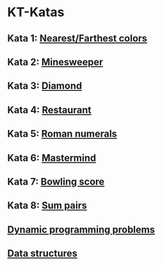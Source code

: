 # KT-Katas

## Kata 1: [Nearest/Farthest colors](colors/README.md)
## Kata 2: [Minesweeper](minesweeper/README.md)
## Kata 3: [Diamond](diamond/README.md)
## Kata 4: [Restaurant](restaurant/README.md)
## Kata 5: [Roman numerals](roman_numerals/README.md)
## Kata 6: [Mastermind](mastermind/README.md)
## Kata 7: [Bowling score](bowling_score/README.md)
## Kata 8: [Sum pairs](sum_pairs/README.md)
## [Dynamic programming problems](dynamic_programming/README.md)
## [Data structures](data_structures/README.md)
